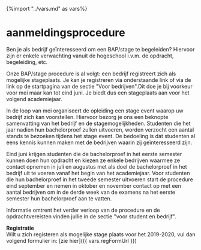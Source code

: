 {%import "../vars.md" as vars%}
# aanmeldingsprocedure
Ben je als bedrijf geïnteresseerd om een BAP/stage te begeleiden? Hiervoor zijn er enkele verwachting vanuit de hogeschool i.v.m. de opdracht, begeleiding, etc.

Onze BAP/stage procedure is al volgt: een bedrijf registreert zich als mogelijke stageplaats. Je kan je registreren via onderstaande link of via de link op de startpagina van de sectie "Voor bedrijven".Dit doe je bij voorkeur voor mei maar kan tot eind juni. Je biedt dus een stageplaats aan voor het volgend academiejaar.

In de loop van mei organiseert de opleiding een stage event waarop uw bedrijf zich kan voorstellen. Hiervoor bezorg je ons een beknopte samenvatting van het bedrijf en de stagemogelijkheden. Studenten die het jaar nadien hun bachelorproef zullen uitvoeren, worden verzocht een aantal stands te bezoeken tijdens het stage event. De bedoeling is dat studenten al eens kennis kunnen maken met de bedrijven waarin zij geïnteresseerd zijn.

Eind juni krijgen studenten die de bachelorproef in het eerste semester kunnen doen hun opdracht en kiezen ze enkele bedrijven waarmee ze contact opnemen in juli en augustus met als doel de bachelorproef in het bedrijf uit te voeren vanaf het begin van het academiejaar.
Voor studenten die hun bachelorproef in het tweede semester uitvoeren start de procedure eind september en nemen in oktober en november contact op met een aantal bedrijven om in de derde week van de examens na het eerste semester hun bachelorproef aan te vatten.

Informatie omtrent het verder verloop van de procedure en de opdrachtvereisten vinden jullie in de sectie "voor student en bedrijf".

**Registratie**  
  Wilt u zich registeren als mogelijke stage plaats voor het 2019-2020, vul dan volgend formulier in: [zie hier]({{ vars.regFormUrl }})


